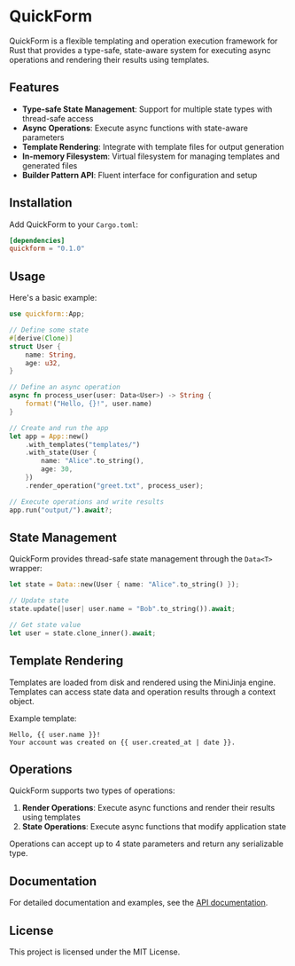 # QuickForm

QuickForm is a flexible templating and operation execution framework for Rust that provides a type-safe, state-aware system for executing async operations and rendering their results using templates.

## Features

- **Type-safe State Management**: Support for multiple state types with thread-safe access
- **Async Operations**: Execute async functions with state-aware parameters
- **Template Rendering**: Integrate with template files for output generation
- **In-memory Filesystem**: Virtual filesystem for managing templates and generated files
- **Builder Pattern API**: Fluent interface for configuration and setup

## Installation

Add QuickForm to your `Cargo.toml`:

```toml
[dependencies]
quickform = "0.1.0"
```

## Usage

Here's a basic example:

```rust
use quickform::App;

// Define some state
#[derive(Clone)]
struct User {
    name: String,
    age: u32,
}

// Define an async operation
async fn process_user(user: Data<User>) -> String {
    format!("Hello, {}!", user.name)
}

// Create and run the app
let app = App::new()
    .with_templates("templates/")
    .with_state(User {
        name: "Alice".to_string(),
        age: 30,
    })
    .render_operation("greet.txt", process_user);

// Execute operations and write results
app.run("output/").await?;
```

## State Management

QuickForm provides thread-safe state management through the `Data<T>` wrapper:

```rust
let state = Data::new(User { name: "Alice".to_string() });

// Update state
state.update(|user| user.name = "Bob".to_string()).await;

// Get state value
let user = state.clone_inner().await;
```

## Template Rendering

Templates are loaded from disk and rendered using the MiniJinja engine. Templates can access state data and operation results through a context object.

Example template:
```jinja
Hello, {{ user.name }}!
Your account was created on {{ user.created_at | date }}.
```

## Operations

QuickForm supports two types of operations:

1. **Render Operations**: Execute async functions and render their results using templates
2. **State Operations**: Execute async functions that modify application state

Operations can accept up to 4 state parameters and return any serializable type.

## Documentation

For detailed documentation and examples, see the [API documentation](https://docs.rs/quickform).

## License

This project is licensed under the MIT License.